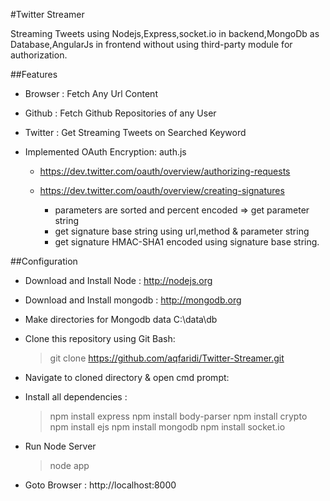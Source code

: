 #Twitter Streamer 

Streaming Tweets using Nodejs,Express,socket.io in backend,MongoDb as Database,AngularJs in frontend without using third-party module for authorization.


##Features 

 - Browser : Fetch Any Url Content 
 - Github : Fetch Github Repositories of any User
 - Twitter : Get Streaming Tweets on Searched Keyword
 - Implemented OAuth Encryption: auth.js 

 	+ https://dev.twitter.com/oauth/overview/authorizing-requests
	+ https://dev.twitter.com/oauth/overview/creating-signatures

 		* parameters are sorted and percent encoded => get parameter string
 		* get signature base string using url,method & parameter string
 		*  get signature HMAC-SHA1 encoded using signature base string.


##Configuration 

- Download and Install Node : http://nodejs.org
- Download and Install mongodb : http://mongodb.org
- Make directories for Mongodb data C:\data\db 

- Clone this repository using Git Bash: 
 	> git clone https://github.com/aqfaridi/Twitter-Streamer.git

- Navigate to cloned directory & open cmd prompt: 

- Install all dependencies :

	> npm install express 
	> npm install body-parser 
	> npm install crypto
	> npm install ejs
	> npm install mongodb
	> npm install socket.io  

- Run Node Server
	> node app

- Goto Browser : http://localhost:8000

